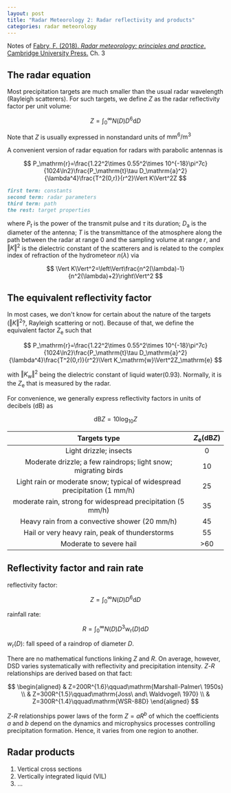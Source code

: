 ```yaml
---
layout: post
title: "Radar Meteorology 2: Radar reflectivity and products"
categories: radar meteorology
---
```

Notes of [Fabry, F. (2018). *Radar meteorology: principles and practice*. Cambridge University Press.](https://www.cambridge.org/id/academic/subjects/earth-and-environmental-science/atmospheric-science-and-meteorology/radar-meteorology-principles-and-practice?format=AR) Ch. 3

## The radar equation

Most precipitation targets are much smaller than the usual radar wavelength (Rayleigh scatterers). For such targets, we define $Z$ as the radar reflectivity factor per unit volume:

$$
Z=\int _0^{\infty}N(D)D^6\mathrm{d}D
$$

Note that $Z$ is usually expressed in nonstandard units of $\mathrm{mm^6}/\mathrm{m^3}$

A convenient version of radar equation for radars with parabolic antennas is

$$
P_\mathrm{r}=\frac{1.22^2\times 0.55^2\times 10^{-18}\pi^7c}{1024\ln2}\frac{P_\mathrm{t}\tau D_\mathrm{a}^2}{\lambda^4}\frac{T^2(0,r)}{r^2}\Vert K\Vert^2Z
$$

```md
first term: constants
second term: radar parameters
third term: path
the rest: target properties
```

where $P_t$ is the power of the transmit pulse and $\tau$ its duration; $D_\mathrm{a}$ is the diameter of the antenna; $T$ is the transmittance of the atmosphere along the path between the radar at range 0 and the sampling volume at range $r$, and $\Vert K\Vert^2$ is the dielectric constant of the scatterers and is related to the complex index of refraction of the hydrometeor $n(\lambda)$ via

$$
\Vert K\Vert^2=\left\Vert\frac{n^2(\lambda)-1}{n^2(\lambda)+2}\right\Vert^2
$$

## The equivalent reflectivity factor

In most cases, we don't know for certain about the nature of the targets ($\Vert K\Vert^2$?, Rayleigh scattering or not). Because of that, we define the equivalent factor $Z_\mathrm{e}$ such that

$$
P_\mathrm{r}=\frac{1.22^2\times 0.55^2\times 10^{-18}\pi^7c}{1024\ln2}\frac{P_\mathrm{t}\tau D_\mathrm{a}^2}{\lambda^4}\frac{T^2(0,r)}{r^2}\Vert K_\mathrm{w}\Vert^2Z_\mathrm{e}
$$

with $\Vert K_\mathrm{w}\Vert^2$ being the dielectric constant of liquid water(0.93). Normally, it is the $Z_\mathrm{e}$ that is measured by the radar.

For convenience, we generally express reflectivity factors in units of decibels (dB) as

$$
\mathrm{dB}Z=10\log _{10}Z
$$

|Targets type|$Z_\mathrm{e}$($\mathrm{dB}Z$)|
|:----------:|:------------:|
|Light drizzle; insects                                                     |0|
|Moderate drizzle; a few raindrops; light snow; migrating birds             |10|
|Light rain or moderate snow; typical of widespread precipitation (1 mm/h)  |25|
|moderate rain, strong for widespread precipitation (5 mm/h)                |35|
|Heavy rain from a convective shower (20 mm/h)                              |45|
|Hail or very heavy rain, peak of thunderstorms                             |55|
|Moderate to severe hail                                                    |>60|

## Reflectivity factor and rain rate

reflectivity factor:

$$
Z=\int _0^{\infty}N(D)D^6\mathrm{d}D
$$

rainfall rate:

$$
R=\int _0^{\infty}N(D)D^3w_\mathrm{r}(D)\mathrm{d}D
$$

$w_\mathrm{r}(D)$: fall speed of a raindrop of diameter $D$.

There are no mathematical functions linking $Z$ and $R$. On average, however, DSD varies systematically with reflectivity and precipitation intensity. $Z$-$R$ relationships are derived based on that fact:

$$
\begin{aligned}
    & Z=200R^{1.6}\qquad\mathrm{Marshall-Palmer\ 1950s} \\
    & Z=300R^{1.5}\qquad\mathrm{Joss\ and\ Waldvogel\ 1970} \\
    & Z=300R^{1.4}\qquad\mathrm{WSR-88D}
\end{aligned}
$$

$Z$-$R$ relationships power laws of the form $Z=aR^b$ of which the coefficients $a$ and $b$ depend on the dynamics and microphysics processes controlling precipitation formation. Hence, it varies from one region to another.

## Radar products

1. Vertical cross sections
2. Vertically integrated liquid (VIL)
3. ...
